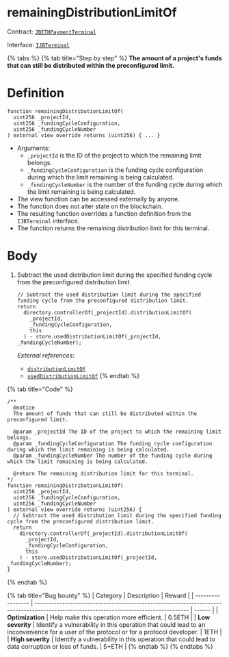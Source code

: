 # remainingDistributionLimitOf

Contract: [`JBETHPaymentTerminal`](../)​‌

Interface: [`IJBTerminal`](../../../../interfaces/ijbterminal.md)

{% tabs %}
{% tab title="Step by step" %}
**The amount of a project's funds that can still be distributed within the preconfigured limit.**

# Definition

```solidity
function remainingDistributionLimitOf(
  uint256 _projectId,
  uint256 _fundingCycleConfiguration,
  uint256 _fundingCycleNumber
) external view override returns (uint256) { ... }
```

* Arguments:
  * `_projectId` is the ID of the project to which the remaining limit belongs.
  * `_fundingCycleConfiguration` is the funding cycle configuration during which the limit remaining is being calculated. 
  * `_fundingCycleNumber` is the number of the funding cycle during which the limit remaining is being calculated. 
* The view function can be accessed externally by anyone.
* The function does not alter state on the blockchain.
* The resulting function overrides a function definition from the `IJBTerminal` interface.
* The function returns the remaining distribution limit for this terminal.

# Body

1.  Subtract the used distribution limit during the specified funding cycle from the preconfigured distribution limit.

    ```solidity
    // Subtract the used distribution limit during the specified funding cycle from the preconfigured distribution limit.
    return
      directory.controllerOf(_projectId).distributionLimitOf(
        _projectId,
        _fundingCycleConfiguration,
        this
      ) - store.usedDistributionLimitOf(_projectId, _fundingCycleNumber);
    ```

    _External references:_

    * [`distributionLimitOf`](../../../or-controllers/jbcontroller/properties/distributionlimitof.md)
    * [`usedDistributionLimitOf`](../../jbethpaymentterminalstore/properties/useddistributionlimitof.md)
{% endtab %}

{% tab title="Code" %}
```solidity
/** 
  @notice 
  The amount of funds that can still be distributed within the preconfigured limit.

  @param _projectId The ID of the project to which the remaining limit belongs.
  @param _fundingCycleConfiguration The funding cycle configuration during which the limit remaining is being calculated. 
  @param _fundingCycleNumber The number of the funding cycle during which the limit remaining is being calculated. 

  @return The remaining distribution limit for this terminal.
*/
function remainingDistributionLimitOf(
  uint256 _projectId,
  uint256 _fundingCycleConfiguration,
  uint256 _fundingCycleNumber
) external view override returns (uint256) {
  // Subtract the used distribution limit during the specified funding cycle from the preconfigured distribution limit.
  return
    directory.controllerOf(_projectId).distributionLimitOf(
      _projectId,
      _fundingCycleConfiguration,
      this
    ) - store.usedDistributionLimitOf(_projectId, _fundingCycleNumber);
}
```
{% endtab %}

{% tab title="Bug bounty" %}
| Category          | Description                                                                                                                            | Reward |
| ----------------- | -------------------------------------------------------------------------------------------------------------------------------------- | ------ |
| **Optimization**  | Help make this operation more efficient.                                                                                               | 0.5ETH |
| **Low severity**  | Identify a vulnerability in this operation that could lead to an inconvenience for a user of the protocol or for a protocol developer. | 1ETH   |
| **High severity** | Identify a vulnerability in this operation that could lead to data corruption or loss of funds.                                        | 5+ETH  |
{% endtab %}
{% endtabs %}
